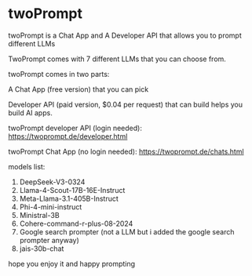 # twoPrompt
twoPrompt is a Chat App and A Developer API that allows you to prompt different LLMs

TwoPrompt comes with 7 different LLMs that you can choose from. 

twoPrompt comes in two parts:

  A Chat App (free version) that you can pick 
  
   Developer API (paid version, $0.04 per request) that can build helps you build AI apps. 

twoPrompt developer API (login needed): https://twoprompt.de/developer.html

twoPrompt Chat App (no login needed): https://twoprompt.de/chats.html


models list:

  1. DeepSeek-V3-0324
  2. Llama-4-Scout-17B-16E-Instruct
  3. Meta-Llama-3.1-405B-Instruct
  4. Phi-4-mini-instruct
  5. Ministral-3B
  6. Cohere-command-r-plus-08-2024
  7. Google search prompter (not a LLM but i added the google search prompter anyway)
  8. jais-30b-chat

hope you enjoy it and happy prompting

